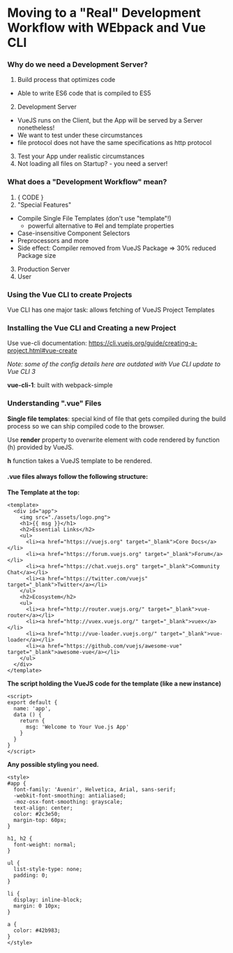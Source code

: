 # Moving to a "Real" Development Workflow with WEbpack and Vue CLI


### Why do we need a Development Server?

1. Build process that optimizes code
  - Able to write ES6 code that is compiled to ES5
2. Development Server
  - VueJS runs on the Client, but the App will be served by a Server nonetheless!
  - We want to test under these circumstances
  - file protocol does not have the same specifications as http protocol
3. Test your App under realistic circumstances
4. Not loading all files on Startup? - you need a server!


### What does a "Development Workflow" mean?

1. { CODE }
2. "Special Features"
  - Compile Single File Templates (don't use "template"!)
    - powerful alternative to #el and template properties
  - Case-insensitive Component Selectors
  - Preprocessors and more
  - Side effect: Compiler removed from VueJS Package => 30% reduced Package size
3. Production Server
4. User


### Using the Vue CLI to create Projects

Vue CLI has one major task: allows fetching of VueJS Project Templates


### Installing the Vue CLI and Creating a new Project

Use vue-cli documentation: <a href="https://cli.vuejs.org/guide/creating-a-project.html#vue-create">https://cli.vuejs.org/guide/creating-a-project.html#vue-create</a>

*Note: some of the config details here are outdated with Vue CLI update to Vue CLI 3*


**vue-cli-1**: built with webpack-simple


### Understanding ".vue" Files

**Single file templates**: special kind of file that gets compiled during the build process so we can ship compiled code to the browser.

Use **render** property to overwrite element with code rendered by function (h) provided by VueJS.

**h** function takes a VueJS template to be rendered.

#### .vue files always follow the following structure:

**The Template at the top:**
```
<template>
  <div id="app">
    <img src="./assets/logo.png">
    <h1>{{ msg }}</h1>
    <h2>Essential Links</h2>
    <ul>
      <li><a href="https://vuejs.org" target="_blank">Core Docs</a></li>
      <li><a href="https://forum.vuejs.org" target="_blank">Forum</a></li>
      <li><a href="https://chat.vuejs.org" target="_blank">Community Chat</a></li>
      <li><a href="https://twitter.com/vuejs" target="_blank">Twitter</a></li>
    </ul>
    <h2>Ecosystem</h2>
    <ul>
      <li><a href="http://router.vuejs.org/" target="_blank">vue-router</a></li>
      <li><a href="http://vuex.vuejs.org/" target="_blank">vuex</a></li>
      <li><a href="http://vue-loader.vuejs.org/" target="_blank">vue-loader</a></li>
      <li><a href="https://github.com/vuejs/awesome-vue" target="_blank">awesome-vue</a></li>
    </ul>
  </div>
</template>
```

**The script holding the VueJS code for the template (like a new instance)**
```
<script>
export default {
  name: 'app',
  data () {
    return {
      msg: 'Welcome to Your Vue.js App'
    }
  }
}
</script>
```

**Any possible styling you need.**
```
<style>
#app {
  font-family: 'Avenir', Helvetica, Arial, sans-serif;
  -webkit-font-smoothing: antialiased;
  -moz-osx-font-smoothing: grayscale;
  text-align: center;
  color: #2c3e50;
  margin-top: 60px;
}

h1, h2 {
  font-weight: normal;
}

ul {
  list-style-type: none;
  padding: 0;
}

li {
  display: inline-block;
  margin: 0 10px;
}

a {
  color: #42b983;
}
</style>
```
